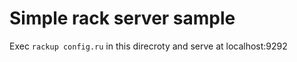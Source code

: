 # Simple rack server sample

Exec ```rackup config.ru``` in this direcroty and serve at localhost:9292
